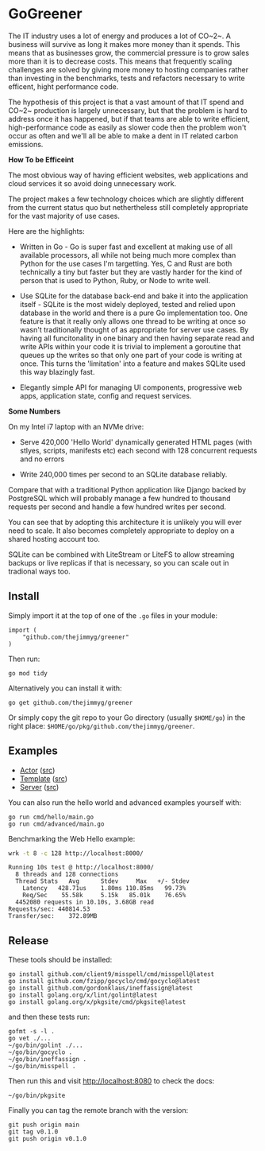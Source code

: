 # GoGreener

The IT industry uses a lot of energy and produces a lot of CO~2~. A business
will survive as long it makes more money than it spends. This means that as
businesses grow, the commercial pressure is to grow sales more than it is to
decrease costs. This means that frequently scaling challenges are solved by
giving more money to hosting companies rather than investing in the benchmarks,
tests and refactors necessary to write efficent, hight performance code. 

The hypothesis of this project is that a vast amount of that IT spend and CO~2~
production is largely unnecessary, but that the problem is hard to address once
it has happened, but if that teams are able to write efficient,
high-performance code as easily as slower code then the problem won't occur as
often and we'll all be able to make a dent in IT related carbon emissions.

**How To be Efficeint**

The most obvious way of having efficient websites, web applications and cloud
services it so avoid doing unnecessary work.

The project makes a few technology choices which are slightly different from
the current status quo but nethertheless still completely appropriate for the
vast majority of use cases.

Here are the highlights:

* Written in Go - Go is super fast and excellent at making use of all available
  processors, all while not being much more complex than Python for the use
  cases I'm targetting. Yes, C and Rust are both technically a tiny but faster but they are
  vastly harder for the kind of person that is used to Python, Ruby, or Node to
  write well.

* Use SQLite for the database back-end and bake it into the application itself -
  SQLite is the most widely deployed, tested and relied upon database in the
  world and there is a pure Go implementation too. One feature is that it
  really only allows one thread to be writing at once so wasn't traditionally
  thought of as appropriate for server use cases. By having all funcitonality
  in one binary and then having separate read and write APIs within your code
  it is trivial to implement a goroutine that queues up the writes so that only
  one part of your code is writing at once. This turns the 'limitation' into a
  feature and makes SQLite used this way blazingly fast.

* Elegantly simple API for managing UI components, progressive web apps,
  application state, config and request services.


**Some Numbers**

On my Intel i7 laptop with an NVMe drive:

* Serve 420,000 'Hello World' dynamically generated HTML pages (with stlyes,
  scripts, manifests etc) each second with 128 concurrent requests and no
  errors

* Write 240,000 times per second to an SQLite database reliably.

Compare that with a traditional Python application like Django backed by
PostgreSQL which will probably manage a few hundred to thousand requests per
second and handle a few hundred writes per second.

You can see that by adopting this architecture it is unlikely you will ever
need to scale. It also becomes completely appropriate to deploy on a shared
hosting account too.

SQLite can be combined with LiteStream or LiteFS to allow streaming backups or
live replicas if that is necessary, so you can scale out in tradional ways too.


## Install

Simply import it at the top of one of the `.go` files in your module:

```
import (
	"github.com/thejimmyg/greener"
)
```

Then run:

```
go mod tidy
```

Alternatively you can install it with:

```
go get github.com/thejimmyg/greener
```

Or simply copy the git repo to your Go directory (usually `$HOME/go`) in the right place: `$HOME/go/pkg/github.com/thejimmyg/greener`.


## Examples

* [Actor](https://pkg.go.dev/github.com/thejimmyg/greener#example-package-Actor) ([src](example_actor_test.go))
* [Template](https://pkg.go.dev/github.com/thejimmyg/greener#example-package-Template) ([src](example_template_test.go))
* [Server](https://pkg.go.dev/github.com/thejimmyg/greener#example-package-Server) ([src](example_server_test.go))

You can also run the hello world and advanced examples yourself with:

```
go run cmd/hello/main.go
go run cmd/advanced/main.go
```

Benchmarking the Web Hello example:

```sh
wrk -t 8 -c 128 http://localhost:8000/
```
```
Running 10s test @ http://localhost:8000/
  8 threads and 128 connections
  Thread Stats   Avg      Stdev     Max   +/- Stdev
    Latency   428.71us    1.80ms 110.85ms   99.73%
    Req/Sec    55.58k     5.15k   85.01k    76.65%
  4452080 requests in 10.10s, 3.68GB read
Requests/sec: 440814.53
Transfer/sec:    372.89MB
```

## Release

These tools should be installed:

```
go install github.com/client9/misspell/cmd/misspell@latest
go install github.com/fzipp/gocyclo/cmd/gocyclo@latest
go install github.com/gordonklaus/ineffassign@latest
go install golang.org/x/lint/golint@latest
go install golang.org/x/pkgsite/cmd/pkgsite@latest
```

and then these tests run:

```
gofmt -s -l .
go vet ./...
~/go/bin/golint ./...
~/go/bin/gocyclo .
~/go/bin/ineffassign .
~/go/bin/misspell .
```

Then run this and visit [http://localhost:8080](http://localhost:8080) to check the docs:

```
~/go/bin/pkgsite
```

Finally you can tag the remote branch with the version:

```
git push origin main
git tag v0.1.0
git push origin v0.1.0
```

